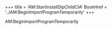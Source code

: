 +++
title = 'AM:StartInstallDlpChildCIA'
BookHref = '../AM:BeginImportProgramTemporarily'
+++

AM:BeginImportProgramTemporarily

